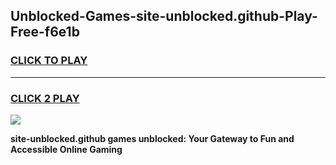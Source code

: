 
## Unblocked-Games-site-unblocked.github-Play-Free-f6e1b
<h3>
<a href="https://premium76.site?title=site-unblocked.github&ref=18A1">CLICK TO PLAY</a></h3>
<hr>

<h3>
<a href="https://premium76.site?title=site-unblocked.github&ref=18A1">CLICK 2 PLAY</a>
  
</h3>

<a href="https://premium76.site?title=site-unblocked.github&ref=18A1"><img src="https://clearcache.store/games.png"></a>


**site-unblocked.github games unblocked: Your Gateway to Fun and Accessible Online Gaming**
